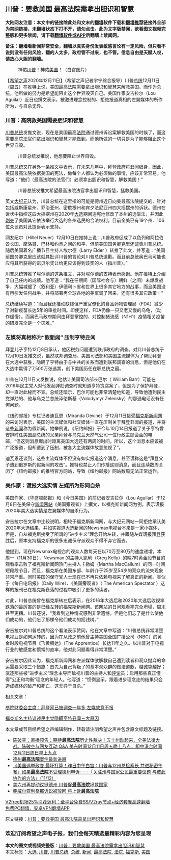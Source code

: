  <h2>川普：要救美国 最高法院需拿出胆识和智慧</h2> <p class="notice"><b>大陆网友注意：本文中的链接除此处和文末的<a href="https://github.com/bannedbook/fanqiang" >翻墙</a>软件下载和<a href="https://github.com/killgcd/justmysocks/blob/master/README.md">翻墙推荐</a>链接外全部为禁网链接，未翻墙状态下打不开，请勿点击。此为文字版禁闻，欲看图文视频完整版和更多禁闻，请下载<a href="https://github.com/bannedbook/fanqiang">翻墙软件或APP</a>后翻墙上禁闻网。</p><p>备注：翻墙看新闻非常安全，翻墙以真实身份发表敏感言论有一定风险，但只看不说则没有任何风险，翻的人太多，政府管不过来，也不管。信息自由是天赋人权，请放心大胆的翻墙。</b></p>  <div class="entry"> <figure><figcaption>神佑<a href="https://www.bannedbook.org/bnews/tag/%e5%b7%9d%e6%99%ae/" class="st_tag internal_tag" rel="tag" title="标签 川普 下的日志">川普</a>！神佑<a href="https://www.bannedbook.org/bnews/tag/%e7%be%8e%e5%9b%bd/" class="st_tag internal_tag" rel="tag" title="标签 美国 下的日志">美国</a>！（白宫图片）</figcaption></figure> <p>【<span class='wp_keywordlink_affiliate'><a href="https://www.soundofhope.org" title="希望之声" target="_blank">希望之声</a></span>2020年12月11日】（希望之声记者宇宁综合报导）川普<a href="https://www.bannedbook.org/bnews/tag/%e6%80%bb%e7%bb%9f/" class="st_tag internal_tag" rel="tag" title="标签 总统 下的日志">总统</a>12月11日（周五）在推特上说，美国<a href="https://www.bannedbook.org/bnews/tag/%e6%9c%80%e9%ab%98%e6%b3%95%e9%99%a2/" class="st_tag internal_tag" rel="tag" title="标签 最高法院 下的日志">最高法院</a>需要拿出胆识和智慧来解救美国。而作为总统，他所做的努力是希望能阻止这个世界毁灭自己。美国作家安吉拉尔（Lou Aguilar）近日也撰文表示，被激进理念控制的、拒绝报道真相的左翼媒体的所作所为，与自杀无异。</p> <h3>川普：高院救美国需要胆识和智慧</h3> <p><a href="https://www.bannedbook.org/bnews/tag/%E5%B7%9D%E6%99%AE%E6%80%BB%E7%BB%9F/" class="st_tag internal_tag" rel="tag" title="标签 川普总统 下的日志">川普总统</a>发推文说，现在是美国最高<a href="https://www.bannedbook.org/bnews/tag/%e6%b3%95%e9%99%a2/" class="st_tag internal_tag" rel="tag" title="标签 法院 下的日志">法院</a>通过德州诉讼案解救美国的时候了，而这需要高院法官们拿出胆识和智慧才能做到。而他所做的一切只是为了能够阻止这个世界自毁。</p> <figure><figcaption>川普总统发推说，他想要阻止世界自毁。</figcaption></figure> <p>川普总统又在另外一条推文中表示，在未来几年中，拜登政府将丑闻缠身，因此，美国最高法院依据美国的宪法，做每个人都认为必须做的事情，应该非常容易。他写道：“他们（最高法院的法官们）必须拿出胆识和智慧，解救美国！”</p> <figure><figcaption>川普总统发推文希望最高法院法官拿出胆识和智慧，拯救美国。</figcaption></figure> <p>英文<span class='wp_keywordlink_affiliate'><a href="http://www.epochtimes.com/" title="大纪元" target="_blank">大纪元</a></span>认为，川普总统在这里指的可能是德州近日向美最高法院提交的、针对包括威斯康星州、乔治亚州、密歇根州和宾夕法尼亚州四大摇摆州的诉状。德州在诉状中指控这四大摇摆州在2020年<a href="https://www.bannedbook.org/bnews/tag/%e5%a4%a7%e9%80%89/" class="st_tag internal_tag" rel="tag" title="标签 大选 下的日志">大选</a>期间违宪地修改了本州的选举法，并因此<span class='wp_keywordlink'><a href="https://www.bannedbook.org/forum2/topic21.html" title="《剥夺》 黄建民 著" target="_blank">剥夺</a></span>了美国其它依法举行大选的各州选民的合法权利。目前全美已有19个州、106位众议员对此提诉表示支持。</p> <p>网友纽尔（Hillel Neuer）12月10日在推特上说：川普政府促成了以色列和阿拉伯酋长国、摩洛哥、巴林和约旦之间的和平，但前美国国务卿克里还谴责川普总统。随后美国着名广播节目主持人埃尔德（Larry Elder ）转推了此文，并写道：“美国前国务卿克里应该就其批评川普的言论对川普总统道歉。而且前总统奥巴马可能也应将其所获得的诺贝尔奖让给更应该得到该奖的人（指川普）。”</p> <p></p>  <p>川普总统转推了埃尔德的这条推文，并对埃尔德的支持表示感谢。他在推特上介绍了自己任内的成绩。他写道：“我在任期间（国际社会与）朝鲜（之间）未爆发战争，大幅减缓了（叙利亚）伊德利卜省和世界上很多其它地方的战事，而且美国没有再引发任何战争，并将部署再全球各地的美军调了回来，还有很多其它政策！”</p> <p>总统继续写道：“而且我还推动缺钱但严重官僚化的食品药物管理局（FDA）减少了对新疫苗长达5年的审批时间。即使这样，FDA仍像一只又老又慢的乌龟，（动作缓慢）。而奥巴马政府期间由拜登掌控的、对控制猪流感（N1H1）疫情相关疫苗的研发完全是一个灾难。”</p> <h3>左媒将真相称为“假<span class='wp_keywordlink_affiliate'><a href="https://www.bannedbook.org/" title="新闻">新闻</a></span>” 压制亨特丑闻</h3> <p>拜登儿子亨特12月8日承认，他因税务问题遭到联邦政府的调查。对此川普总统于12月10日发推文说，虽然联邦调查局、美国司法部和美国主流媒体为了帮助拜登在大选中获胜，隐瞒了亨特由于与中共的关系而遭到联邦调查的消息，但是他仍在大选中赢得了7,500万张选票，创下美国历任在职总统之最。</p> <p>川普在12月11日又发推说，他估计美国司法部长巴尔（ William Barr）可能在2019年民主党人对他发起弹劾调查时就知道亨特贪腐案了，但是为了保护拜登，却一直对此秘而不宣。总统还暗示，巴尔可能也非常清楚地知道，导致他遭到民主党弹劾的、他与乌克兰总统泽伦斯基（Volodymyr Zelensky）的那通电话没有任何问题。</p> <p>《纽约邮报》专栏记者迪瓦恩（Miranda Devine）于12月11日接受<a href="https://www.bannedbook.org/bnews/tag/%e7%a6%8f%e5%85%8b%e6%96%af/" class="st_tag internal_tag" rel="tag" title="标签 福克斯 下的日志">福克斯</a><span class='wp_keywordlink_affiliate'><a href="https://www.bannedbook.org/" title="新闻网">新闻网</a></span>的采访时表示，美国的主流媒体和社交媒体一直在压制关于拜登丑闻的报道，并将这些<a href="https://www.bannedbook.org/bnews/tag/%E6%96%B0%E9%97%BB/" class="st_tag internal_tag" rel="tag" title="标签 新闻 下的日志">新闻</a>称为假新闻。她举例说，《纽约邮报》于今年10月14日报道了关于亨特曾安排时任美国副总统的父亲拜登与乌克兰天然气公司一位行政主顾会面的电邮，“但这则消息爆出时距离美国大选还有两周的时间。所以，这个消息本应该被广泛报道，但却遭到了压制，被各大主流媒体故意忽视了”。</p> <p>迪瓦恩还谈到，这些主流媒体不但没有如实报道这个消息，甚至谎称这是“拜登父子遭到俄罗斯的假新闻的攻击”。推特也禁止人们传播这则消息，而且连续数周关闭了《纽约邮报》的推特官方网站，导致《纽约邮报》网站数周无法正常运作。</p>  <h3>美作家：谎报大选实情 左媒所为形同自杀</h3> <p>美国作家、《华盛顿邮报》和《今日美国》的前记者安吉拉尔（Lou Aguilar）于12月8日在美保守<span class='wp_keywordlink_affiliate'><a href="https://www.bannedbook.org/" title="新闻网站">新闻网站</a></span>《美国旁观者》上撰文，以福克斯新闻网为例，表示谎报2020年美大选实情是左翼媒体的自杀行为。</p> <p>安吉拉尔在文章中比较说明，相较于福克斯新闻网，与大纪元网站一同拒绝承认美2020年大选结果、并如实报道大选新闻的Newsmax电视台本来是一家小媒体，但是，自从福克斯接受了所谓的”进步主义”理念开始左转，并跟随左媒谎报拜登获胜后，原本支持福克斯的很多忠诚保守派观众不得不弃它而去。</p> <p>他提到，现在Newsmax电视台的观众人数每天在以70万至80万的速度递增。本周一（11月30日），Newsmax 的主持人凯利（Greg Kelly）的晚7时黄金段节目的观看率击败了福克斯新闻网热门主持人卡勒姆（Martha MacCallum）的同一时间短段段节目。而且，福克斯在美国东部、年龄介于25岁至54岁的观众的流失现象非常严重。同时美国的保守党人士现在已不再只依赖电视来了解真正的新闻。类似于《每日电讯报》（Daily Wire）、《美国旁观者》（ The American Spectator ）这样的报刊已在福克斯衰落的过程中吸引了更多的读者。</p> <p>对此，川普总统曾在福克斯转左后表示，在2016年大选后和2020年大选后收视率跌落的最厉害的是已经左转的福克斯新闻网。该网站的日间观看率完全坍塌，周末甚至更糟。川普还说，“我看到这种情况感到非常遗憾，但是他们忘了是什么使他们成功的，他们忘了那棵令他们成功的摇钱树。”</p> <p>安吉拉尔对川普总统的这个看法表示赞同，他在文章中写道：“川普总统非常清楚电视业是如何运转的，因为在从政之前他曾主持美国全国广播公司（NBC）的黄金时段电视节目《飞黄腾达》（The Apprentice）长达11年之久。以川普对于电视行业的敏感度和惯常的直率，他对此问题看得非常清楚。”</p> <p>安吉拉尔因此认为，福克斯新闻网和左派媒体欲解救自己遭到读者和观众抛弃的命运需要采取三个措施：首先为自己背叛了的基本观众群的做法道歉，越诚挚越好；驱逐那些被“进步主义”理念主导而敌视川普的主持人和<span class='wp_keywordlink_affiliate'><a href="https://www.bannedbook.org/bnews/comments/" title="新闻评论" target="_blank">评论</a></span>员；启用那些真正懂得”公正和均衡”理念的年轻人。他写道：“惯例显示，跟着进步理念走的结果只会造成媒体的破产和死亡，这无异于自杀。”</p>  <p>相关文章：</p> <p><a href="https://www.soundofhope.org/post/452713">参院财委会主席：拜登家已被调查一年多 左媒故意不报</a></p> <p><a href="https://www.soundofhope.org/post/452350">福克斯名主持详述民主党隐瞒亨特丑闻三大原因</a></p> <p>本文章或节目经希望之声编辑制作，转载请注明希望之声并包含原文标题及链接。</p> <ul class='op-related-articles' title='相关阅读'> <li><a href='https://www.bannedbook.org/bnews/cbnews/20201212/1446122.html' target='_blank'>陈破空：直播预告：期待<b>最高法院</b>历史性裁决！五十州动起来，全美法律大战。陈破空与网友互动 Q&amp;A 美东时间12月11日周五晚上八点，即中港台时间12月11日周日早上九点</a></li> <li><a href='https://www.bannedbook.org/bnews/cbnews/20201212/1446121.html' target='_blank'>德州<b>最高法院</b>案件最新进展</a></li> <li><a href='https://www.bannedbook.org/bnews/bannedvideo/20201212/1446091.html' target='_blank'>《美国选举政变 最坏打算！昨日中午白宫：川普与12州总检察长 共进秘密午餐」如果<b>最高法院</b>不受理德州申诉⋯⋯「关注州与国家公民最重要议题 与彼此协作的方法」（11/12）</a></li> <li><a href='https://www.bannedbook.org/bnews/bannedvideo/20201212/1446077.html' target='_blank'>美六州再提动议挺德州 川普促<b>最高法院</b>拯救国家</a></li> <li><a href='https://www.bannedbook.org/bnews/bannedvideo/20201212/1446069.html' target='_blank'>鲍威尔亚利桑那诉讼被驳回 将上诉<b>最高法院</b></a></li> </ul> <p class="texttj"> <a href="https://github.com/bannedbook/fanqiang/wiki/V2ray%E6%9C%BA%E5%9C%BA" target="_blank">V2free机场25%引荐返利：全平台免费SS/V2ray节点+经济套餐高速翻墙</a><br/> <a href="https://github.com/bannedbook/fanqiang/wiki/%E7%A6%81%E9%97%BB%E7%BD%91%E5%AE%89%E5%8D%93%E7%BF%BB%E5%A2%99%E6%96%B0%E9%97%BBAPP" target="_blank">免费PC翻墙、安卓VPN翻墙APP</a></p><p>原文链接：<a class="src_link"  href="https://www.soundofhope.org/post/452704" target="_blank">川普：要救美国 最高法院需拿出胆识和智慧</a></p> <h3>欢迎订阅希望之声电子报，我们会每天精选最精彩内容为您呈现</h3> </p> <a name='sharetosocial'></a>       <div><b>本文的图文或视频完整版</b>：<a href='https://www.bannedbook.org/bnews/comments/20201212/1446161.html'>川普：要救美国 最高法院需拿出胆识和智慧</a></div>  </div><!--END ENTRY--> <div class="postfooter"> <div>本文标签：<a href="https://www.bannedbook.org/bnews/tag/%e5%a4%a7%e9%80%89/" rel="tag">大选</a>, <a href="https://www.bannedbook.org/bnews/tag/%e5%b7%9d%e6%99%ae/" rel="tag">川普</a>, <a href="https://www.bannedbook.org/bnews/tag/%E5%B7%9D%E6%99%AE%E6%80%BB%E7%BB%9F/" rel="tag">川普总统</a>, <a href="https://www.bannedbook.org/bnews/tag/%e6%80%bb%e7%bb%9f/" rel="tag">总统</a>, <a href="https://www.bannedbook.org/bnews/tag/%E6%96%B0%E9%97%BB/" rel="tag">新闻</a>, <a href="https://www.bannedbook.org/bnews/tag/%e6%9c%80%e9%ab%98%e6%b3%95%e9%99%a2/" rel="tag">最高法院</a>, <a href="https://www.bannedbook.org/bnews/tag/%e6%b3%95%e9%99%a2/" rel="tag">法院</a>, <a href="https://www.bannedbook.org/bnews/tag/%e7%a6%8f%e5%85%8b%e6%96%af/" rel="tag">福克斯</a>, <a href="https://www.bannedbook.org/bnews/tag/%e7%be%8e%e5%9b%bd/" rel="tag">美国</a></div>  </div><!--END POSTFOOTER--> 